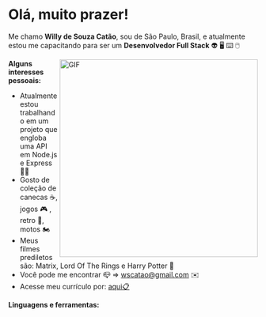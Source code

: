 # Olá, muito prazer!

Me chamo **Willy de Souza Catão**, sou de São Paulo, Brasil,  e atualmente estou me capacitando para ser um **Desenvolvedor Full Stack**  :alien: :desktop_computer: :keyboard: :computer_mouse:

<img align="right" alt="GIF" src="https://media.giphy.com/media/gcZxPiUFzoHgA/giphy.gif" width="400px" />

**Alguns interesses pessoais:**

 - Atualmente estou trabalhando em um projeto que engloba uma API em
   Node.js e Express :office_worker:
 - Gosto de coleção de canecas :coffee:, jogos :video_game: , retro :older_man:, motos :motorcycle:
 - Meus filmes prediletos são: Matrix, Lord Of The Rings e Harry Potter :movie_camera:
 - Você pode me encontrar :mailbox_closed: => wscatao@gmail.com :envelope:
 - Acesse meu currículo por: <a href="https://gitconnected.com/wscatao/resume" target="_blank"> aqui:clipboard: </a> 
 
**Linguagens e ferramentas:** 
